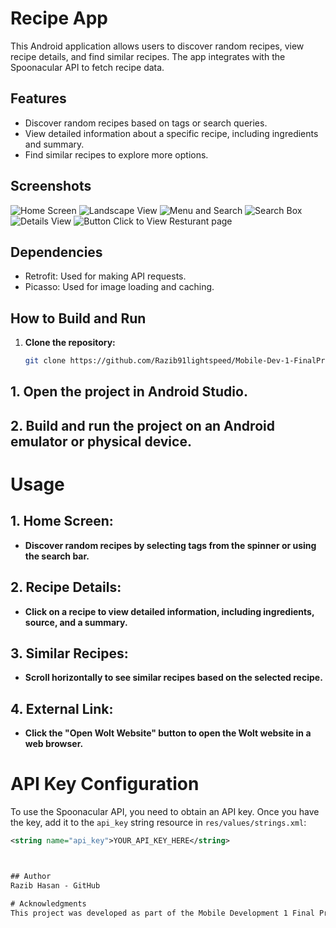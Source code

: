 # Recipe App

This Android application allows users to discover random recipes, view recipe details, and find similar recipes. The app integrates with the Spoonacular API to fetch recipe data.

## Features
- Discover random recipes based on tags or search queries.
- View detailed information about a specific recipe, including ingredients and summary.
- Find similar recipes to explore more options.

## Screenshots
![Home Screen](./pic/1.jpeg)
![Landscape View](./pic/2.jpeg)
![Menu and Search](./pic/3.jpeg)
![Search Box](./pic/4.jpeg)
![Details View](./pic/5.jpeg)
![Button Click to View Resturant page](./pic/6.jpeg)

## Dependencies
- Retrofit: Used for making API requests.
- Picasso: Used for image loading and caching.

## How to Build and Run

1. **Clone the repository:**
   ```bash
   git clone https://github.com/Razib91lightspeed/Mobile-Dev-1-FinalProject.git
## 1. Open the project in Android Studio.

## 2. Build and run the project on an Android emulator or physical device.

# Usage
## 1. Home Screen:

- **Discover random recipes by selecting tags from the spinner or using the search bar.**
## 2. Recipe Details:

- **Click on a recipe to view detailed information, including ingredients, source, and a summary.**

## 3. Similar Recipes:

- **Scroll horizontally to see similar recipes based on the selected recipe.**
## 4. External Link:

- **Click the "Open Wolt Website" button to open the Wolt website in a web browser.**

# API Key Configuration

To use the Spoonacular API, you need to obtain an API key. Once you have the key, add it to the `api_key` string resource in `res/values/strings.xml`:

```xml
<string name="api_key">YOUR_API_KEY_HERE</string>



## Author
Razib Hasan - GitHub

# Acknowledgments
This project was developed as part of the Mobile Development 1 Final Project.

